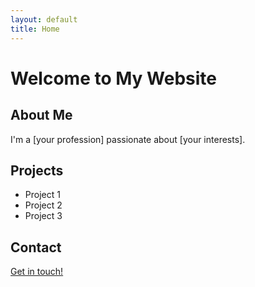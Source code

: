 ```yaml
---
layout: default
title: Home
---
```


# Welcome to My Website

## About Me
I'm a [your profession] passionate about [your interests].

## Projects
- Project 1
- Project 2
- Project 3

## Contact
[Get in touch!](mailto:your-email@example.com) 